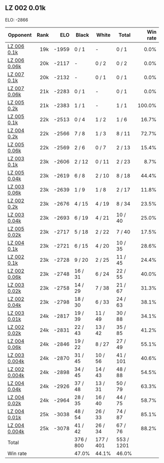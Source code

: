 ## LZ 002 0.01k ##

ELO: -2866

Opponent | Rank | ELO | Black | White | Total | Win rate
---------|-----:|----:|-------|-------|-------|-------:
[LZ 006 0.1k](LZ%20006%200.1k.md) | 19k | -1959 | 0 / 1 | - | 0 / 1 | 0.0%
[LZ 006 0.06k](LZ%20006%200.06k.md) | 20k | -2117 | - | 0 / 2 | 0 / 2 | 0.0%
[LZ 007 0.1k](LZ%20007%200.1k.md) | 20k | -2132 | - | 0 / 1 | 0 / 1 | 0.0%
[LZ 007 0.06k](LZ%20007%200.06k.md) | 21k | -2283 | 0 / 1 | - | 0 / 1 | 0.0%
[LZ 005 0.2k](LZ%20005%200.2k.md) | 21k | -2383 | 1 / 1 | - | 1 / 1 | 100.0%
[LZ 005 0.1k](LZ%20005%200.1k.md) | 22k | -2513 | 0 / 4 | 1 / 2 | 1 / 6 | 16.7%
[LZ 004 0.2k](LZ%20004%200.2k.md) | 22k | -2566 | 7 / 8 | 1 / 3 | 8 / 11 | 72.7%
[LZ 005 0.06k](LZ%20005%200.06k.md) | 22k | -2569 | 2 / 6 | 0 / 7 | 2 / 13 | 15.4%
[LZ 003 0.1k](LZ%20003%200.1k.md) | 23k | -2606 | 2 / 12 | 0 / 11 | 2 / 23 | 8.7%
[LZ 005 0.04k](LZ%20005%200.04k.md) | 23k | -2619 | 6 / 8 | 2 / 10 | 8 / 18 | 44.4%
[LZ 003 0.06k](LZ%20003%200.06k.md) | 23k | -2639 | 1 / 9 | 1 / 8 | 2 / 17 | 11.8%
[LZ 002 0.2k](LZ%20002%200.2k.md) | 23k | -2676 | 4 / 15 | 4 / 19 | 8 / 34 | 23.5%
[LZ 003 0.04k](LZ%20003%200.04k.md) | 23k | -2693 | 6 / 19 | 4 / 21 | 10 / 40 | 25.0%
[LZ 005 0.02k](LZ%20005%200.02k.md) | 23k | -2717 | 5 / 18 | 2 / 22 | 7 / 40 | 17.5%
[LZ 004 0.1k](LZ%20004%200.1k.md) | 23k | -2721 | 6 / 15 | 4 / 20 | 10 / 35 | 28.6%
[LZ 002 0.1k](LZ%20002%200.1k.md) | 23k | -2728 | 9 / 20 | 2 / 25 | 11 / 45 | 24.4%
[LZ 002 0.06k](LZ%20002%200.06k.md) | 23k | -2748 | 16 / 31 | 6 / 24 | 22 / 55 | 40.0%
[LZ 003 0.02k](LZ%20003%200.02k.md) | 23k | -2758 | 14 / 29 | 7 / 38 | 21 / 67 | 31.3%
[LZ 002 0.04k](LZ%20002%200.04k.md) | 23k | -2798 | 18 / 30 | 6 / 33 | 24 / 63 | 38.1%
[LZ 003 0.01k](LZ%20003%200.01k.md) | 24k | -2817 | 19 / 39 | 11 / 49 | 30 / 88 | 34.1%
[LZ 002 0.02k](LZ%20002%200.02k.md) | 24k | -2831 | 22 / 43 | 13 / 42 | 35 / 85 | 41.2%
[LZ 004 0.06k](LZ%20004%200.06k.md) | 24k | -2846 | 19 / 22 | 8 / 27 | 27 / 49 | 55.1%
[LZ 003 0.004k](LZ%20003%200.004k.md) | 24k | -2870 | 31 / 45 | 10 / 56 | 41 / 101 | 40.6%
[LZ 002 0.004k](LZ%20002%200.004k.md) | 24k | -2898 | 34 / 45 | 14 / 43 | 48 / 88 | 54.5%
[LZ 004 0.04k](LZ%20004%200.04k.md) | 24k | -2926 | 37 / 48 | 13 / 31 | 50 / 79 | 63.3%
[LZ 004 0.02k](LZ%20004%200.02k.md) | 24k | -2964 | 28 / 35 | 16 / 40 | 44 / 75 | 58.7%
[LZ 004 0.01k](LZ%20004%200.01k.md) | 25k | -3038 | 48 / 54 | 26 / 33 | 74 / 87 | 85.1%
[LZ 004 0.004k](LZ%20004%200.004k.md) | 25k | -3078 | 41 / 42 | 26 / 34 | 67 / 76 | 88.2%
Total | | | 376 / 800 | 177 / 401 | 553 / 1201 | 
Win rate| | | 47.0% | 44.1% | 46.0% | 
